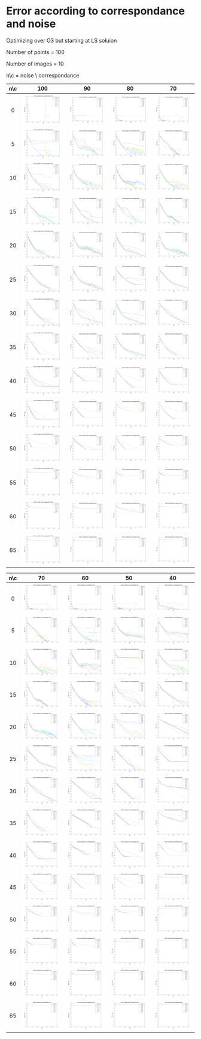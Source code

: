 # Error according to correspondance and noise

Optimizing over O3 but starting at LS soluion

Number of points = 100

Number of images = 10

n\c = noise \ correspondance

n\c| 100 | 90 | 80 | 70  
:---:|:---:|:---:|:---:|:---:
0|![](Fig_err_O3/eR1_1.png) | ![](Fig_err_O3/eR1_2.png) |![](Fig_err_O3/eR1_3.png) | ![](Fig_err_O3/eR1_4.png)
5|![](Fig_err_O3/eR2_1.png) | ![](Fig_err_O3/eR2_2.png) |![](Fig_err_O3/eR2_3.png) | ![](Fig_err_O3/eR2_4.png)
10|![](Fig_err_O3/eR3_1.png) | ![](Fig_err_O3/eR3_2.png) |![](Fig_err_O3/eR3_3.png) | ![](Fig_err_O3/eR3_4.png)
15|![](Fig_err_O3/eR4_1.png) | ![](Fig_err_O3/eR4_2.png) |![](Fig_err_O3/eR4_3.png) | ![](Fig_err_O3/eR4_4.png)
20|![](Fig_err_O3/eR5_1.png) | ![](Fig_err_O3/eR5_2.png) |![](Fig_err_O3/eR5_3.png) | ![](Fig_err_O3/eR5_4.png)
25|![](Fig_err_O3/eR6_1.png) | ![](Fig_err_O3/eR6_2.png) |![](Fig_err_O3/eR6_3.png) | ![](Fig_err_O3/eR6_4.png)
30|![](Fig_err_O3/eR7_1.png) | ![](Fig_err_O3/eR7_2.png) |![](Fig_err_O3/eR7_3.png) | ![](Fig_err_O3/eR7_4.png)
35|![](Fig_err_O3/eR8_1.png) | ![](Fig_err_O3/eR8_2.png) |![](Fig_err_O3/eR8_3.png) | ![](Fig_err_O3/eR8_4.png)
40|![](Fig_err_O3/eR9_1.png) | ![](Fig_err_O3/eR9_2.png) |![](Fig_err_O3/eR9_3.png) | ![](Fig_err_O3/eR9_4.png)
45|![](Fig_err_O3/eR10_1.png) | ![](Fig_err_O3/eR10_2.png) |![](Fig_err_O3/eR10_3.png) | ![](Fig_err_O3/eR10_4.png)
50|![](Fig_err_O3/eR11_1.png) | ![](Fig_err_O3/eR11_2.png) |![](Fig_err_O3/eR11_3.png) | ![](Fig_err_O3/eR11_4.png)
55|![](Fig_err_O3/eR12_1.png) | ![](Fig_err_O3/eR12_2.png) |![](Fig_err_O3/eR12_3.png) | ![](Fig_err_O3/eR12_4.png)
60|![](Fig_err_O3/eR13_1.png) | ![](Fig_err_O3/eR13_2.png) |![](Fig_err_O3/eR13_3.png) | ![](Fig_err_O3/eR13_4.png)
65|![](Fig_err_O3/eR14_1.png) | ![](Fig_err_O3/eR14_2.png) |![](Fig_err_O3/eR14_3.png) | ![](Fig_err_O3/eR14_4.png)


n\c| 70 | 60 | 50 | 40  
:---:|:---:|:---:|:---:|:---:
0|![](Fig_err_O3/eR1_4.png) | ![](Fig_err_O3/eR1_5.png) |![](Fig_err_O3/eR1_6.png) | ![](Fig_err_O3/eR1_7.png)
5|![](Fig_err_O3/eR2_4.png) | ![](Fig_err_O3/eR2_5.png) |![](Fig_err_O3/eR2_6.png) | ![](Fig_err_O3/eR2_7.png)
10|![](Fig_err_O3/eR3_4.png) | ![](Fig_err_O3/eR3_5.png) |![](Fig_err_O3/eR3_6.png) | ![](Fig_err_O3/eR3_7.png)
15|![](Fig_err_O3/eR4_4.png) | ![](Fig_err_O3/eR4_5.png) |![](Fig_err_O3/eR4_6.png) | ![](Fig_err_O3/eR4_7.png)
20|![](Fig_err_O3/eR5_4.png) | ![](Fig_err_O3/eR5_5.png) |![](Fig_err_O3/eR5_6.png) | ![](Fig_err_O3/eR5_7.png)
25|![](Fig_err_O3/eR6_4.png) | ![](Fig_err_O3/eR6_5.png) |![](Fig_err_O3/eR6_6.png) | ![](Fig_err_O3/eR6_7.png)
30|![](Fig_err_O3/eR7_4.png) | ![](Fig_err_O3/eR7_5.png) |![](Fig_err_O3/eR7_6.png) | ![](Fig_err_O3/eR7_7.png)
35|![](Fig_err_O3/eR8_4.png) | ![](Fig_err_O3/eR8_5.png) |![](Fig_err_O3/eR8_6.png) | ![](Fig_err_O3/eR8_7.png)
40|![](Fig_err_O3/eR9_4.png) | ![](Fig_err_O3/eR9_5.png) |![](Fig_err_O3/eR9_6.png) | ![](Fig_err_O3/eR9_7.png)
45|![](Fig_err_O3/eR10_4.png) | ![](Fig_err_O3/eR10_5.png) |![](Fig_err_O3/eR10_6.png) | ![](Fig_err_O3/eR10_7.png)
50|![](Fig_err_O3/eR11_4.png) | ![](Fig_err_O3/eR11_5.png) |![](Fig_err_O3/eR11_6.png) | ![](Fig_err_O3/eR11_7.png)
55|![](Fig_err_O3/eR12_4.png) | ![](Fig_err_O3/eR12_5.png) |![](Fig_err_O3/eR12_6.png) | ![](Fig_err_O3/eR12_7.png)
60|![](Fig_err_O3/eR13_4.png) | ![](Fig_err_O3/eR13_5.png) |![](Fig_err_O3/eR13_6.png) | ![](Fig_err_O3/eR13_7.png)
65|![](Fig_err_O3/eR14_4.png) | ![](Fig_err_O3/eR14_5.png) |![](Fig_err_O3/eR14_6.png) | ![](Fig_err_O3/eR14_7.png)

